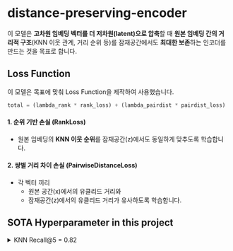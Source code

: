# distance-preserving-encoder

이 모델은 **고차원 임베딩 벡터를 더 저차원(latent)으로 압축**할 때 **원본 임베딩 간의 거리적 구조**(KNN 이웃 관계, 거리 순위 등)를 잠재공간에서도 **최대한 보존**하는 인코더를 만드는 것을 목표로 합니다.

## Loss Function

이 모델은 목표에 맞춰 Loss Function을 제작하여 사용했습니다.

```python
total = (lambda_rank * rank_loss) + (lambda_pairdist * pairdist_loss)
```

#### 1. 순위 기반 손실 (RankLoss)
- 원본 임베딩의 **KNN 이웃 순위**를 잠재공간(z)에서도 동일하게 맞추도록 학습합니다.

#### 2. 쌍별 거리 차이 손실 (PairwiseDistanceLoss)
- 각 벡터 끼리
    - 원본 공간(x)에서의 유클리드 거리와
    - 잠재공간(z)에서의 유클리드 거리가
    유사하도록 학습합니다.


## SOTA Hyperparameter in this project

<details>
<summary>KNN Recall@5 = 0.82</summary>
<div markdown="1">

`text-embedding-3-small` 임베딩 1,000개에 대해 학습/테스트 (2024.07 기준)
```python
#train
hidden_dims = [768]
latent_dim = 512
k = 5
lambda_rank = 1.0
lambda_pairdist = 0.3
lr = 1e-3
epochs = 1000

#test
k = 5
```

</div>
</details>


